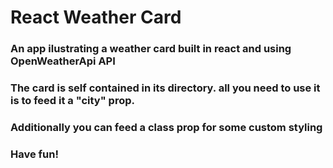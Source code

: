 # React Weather Card

### An app ilustrating a weather card built in react and using OpenWeatherApi API
### The card is self contained in its directory. all you need to use it is to feed it a "city" prop. 
### Additionally you can feed a class prop for some custom styling
### Have fun!
